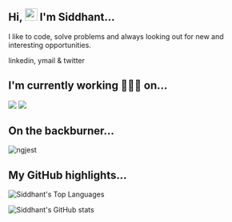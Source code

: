 ## Hi, <img src="https://raw.githubusercontent.com/cmxiv/cmxiv/main/wave.gif" width="25px" /> I'm Siddhant...

I like to code, solve problems and always looking out for new and interesting opportunities.

<!-- <p>
  <img src="https://img.shields.io/badge/-Siddhant_Tandon-blue?style=plastic&logo=Linkedin"/>
  <img src="https://img.shields.io/badge/-Siddhant_Tandon-blue?style=plastic&logo=Twitter&logoColor=white"/>
</p> -->

linkedin, ymail & twitter

## I'm currently working 👨🏽‍💻 on...

<img src="https://github-readme-stats.vercel.app/api/pin/?username=cmxiv&repo=restoros&show_icons=true&title_color=fff&icon_color=79ff97&text_color=9f9f9f&bg_color=151515" />

<img src="https://github-readme-stats.vercel.app/api/pin/?username=cmxiv&repo=eights-fours-ones&show_icons=true&title_color=fff&icon_color=79ff97&text_color=9f9f9f&bg_color=151515" />

## On the backburner...

![ngjest](https://github-readme-stats.vercel.app/api/pin/?username=cmxiv&repo=ngjest&show_icons=true&title_color=fff&icon_color=79ff97&text_color=9f9f9f&bg_color=151515)

## My GitHub highlights...

![Siddhant's Top Languages](https://github-readme-stats.vercel.app/api/top-langs/?username=cmxiv&count_private=true&langs_count=8&layout=compact&title_color=fff&icon_color=79ff97&text_color=9f9f9f&bg_color=151515)

![Siddhant's GitHub stats](https://github-readme-stats.vercel.app/api?username=cmxiv&count_private=true&show_icons=true&title_color=fff&icon_color=79ff97&text_color=9f9f9f&bg_color=151515)

<!--
**cmxiv/cmxiv** is a ✨ _special_ ✨ repository because its `README.md` (this file) appears on your GitHub profile.

Here are some ideas to get you started:

- 🔭 I’m currently working on ...
- 🌱 I’m currently learning ...
- 👯 I’m looking to collaborate on ...
- 🤔 I’m looking for help with ...
- 💬 Ask me about ...
- 📫 How to reach me: ...
- 😄 Pronouns: ...
- ⚡ Fun fact: ...
-->

[1.2]: http://i.imgur.com/wWzX9uB.png (twitter icon without padding)
[2.2]: https://raw.githubusercontent.com/MartinHeinz/MartinHeinz/master/linkedin-3-16.png (LinkedIn icon without padding)

[1]: https://twitter.com/Martin_Heinz_
[2]: https://www.linkedin.com/in/heinz-martin/

